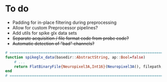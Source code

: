 # To do
* Padding for in-place filtering during preprocessing
* Allow for custom Preprocessor pipelines?
* Add utils for spike glx data sets
* ~~Separate acquisition / file format code from probe code?~~
* ~~Automatic detection of "bad" channels?~~

```julia
# ============================================================================ #
function spikeglx_data(basedir::AbstractString, ap::Bool=false)
    # ...
    return FlatBinaryFile{Neuropixel3A,Int16}(Neuropixel3A(), filepath, nchan, nsample, fs)
end
# ============================================================================ #
```
